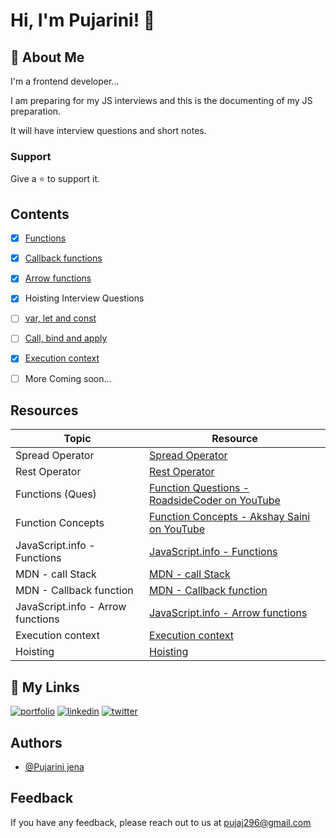 # Hi, I'm Pujarini! 👋

## 🚀 About Me
I'm a frontend developer...

I am preparing for my JS interviews and this is the documenting of my JS preparation.

It will have interview questions and short notes.

### Support

Give a ⭐️ to support it.


## Contents

 - [x]  [Functions](https://github.com/Pujarini/JS-prep-101/blob/develop/functions.md)
 - [x] [Callback functions]()
- [x] [Arrow functions]()
- [x] Hoisting Interview Questions
- [ ] [var, let and const]()
- [ ] [Call, bind and apply]()
- [x] [Execution context]()
- [ ] More Coming soon...
 
 
## Resources


| Topic  | Resource |
| ------------- | ------------- |
| Spread Operator  | [Spread Operator](https://developer.mozilla.org/en-US/docs/Web/JavaScript/Reference/Operators/Spread_syntax)  |
| Rest Operator  | [Rest Operator](https://developer.mozilla.org/en-US/docs/Web/JavaScript/Reference/Functions/rest_parameters)  |
| Functions (Ques)  | [Function Questions - RoadsideCoder on YouTube](https://www.youtube.com/watch?v=btwFJT_xzdg)  |
| Function Concepts | [Function Concepts - Akshay Saini on YouTube ](https://www.youtube.com/watch?v=SHINoHxvTso)  |
| JavaScript.info - Functions  | [JavaScript.info - Functions](https://javascript.info/function-basics)  |
| MDN - call Stack | [MDN - call Stack ](https://developer.mozilla.org/en-US/docs/Glossary/Call_stack)  |
| MDN - Callback function | [MDN - Callback function ](https://developer.mozilla.org/en-US/docs/Glossary/Callback_function)  |
| JavaScript.info - Arrow functions  | [JavaScript.info - Arrow functions](https://javascript.info/arrow-functions)  |
| Execution context  | [Execution context](https://www.youtube.com/watch?v=iLWTnMzWtj4&list=PLlasXeu85E9cQ32gLCvAvr9vNaUccPVNP&index=3)  |
| Hoisting  | [Hoisting](https://www.youtube.com/watch?v=Fnlnw8uY6jo)  |


## 🔗 My Links
[![portfolio](https://img.shields.io/badge/my_portfolio-000?style=for-the-badge&logo=ko-fi&logoColor=white)](https://pujarini-portfolio-v2.netlify.app/)
[![linkedin](https://img.shields.io/badge/linkedin-0A66C2?style=for-the-badge&logo=linkedin&logoColor=white)](https://www.linkedin.com/in/pujarini-jena/)
[![twitter](https://img.shields.io/badge/twitter-1DA1F2?style=for-the-badge&logo=twitter&logoColor=white)](https://twitter.com/pujarini_codeit)

## Authors

- [@Pujarini jena](https://twitter.com/pujarini_codeit)


## Feedback

If you have any feedback, please reach out to us at pujaj296@gmail.com



